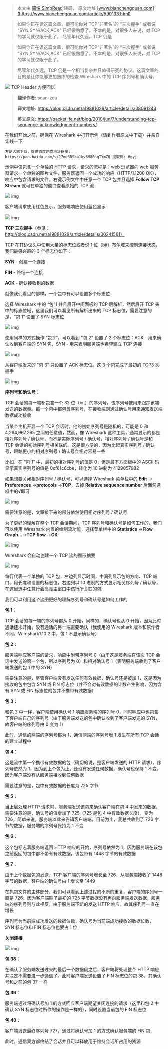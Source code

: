 > 本文由 [简悦 SimpRead](http://ksria.com/simpread/) 转码， 原文地址 [www.bianchengquan.com](https://www.bianchengquan.com/article/590133.html)

> 如果你正在读这篇文章，很可能你对 TCP“非著名”的 “三次握手” 或者说 “SYN,SYN/ACK,ACK” 已经很熟悉了。不幸的是，对很多人来说，对 TCP 的学习就仅限于此了。 尽管年代久远，TCP 仍是

> 如果你正在读这篇文章，很可能你对 TCP“非著名”的 “三次握手” 或者说 “SYN,SYN/ACK,ACK” 已经很熟悉了。不幸的是，对很多人来说，对 TCP 的学习就仅限于此了。
> 
> 尽管年代久远，TCP 仍是一个相当复杂并且值得研究的协议。这篇文章的目的是让你能够更加熟练的检查 Wireshark 中的 TCP 序列号和确认号。

![](https://cdn.bianchengquan.com/85422afb467e9456013a2a51d4dff702/blog/60090be32f989.png) TCP Header 方便回忆

> **翻译作者:** sean-zou
> 
> **译文地址:** https://blog.csdn.net/a19881029/article/details/38091243
> 
> **英文原文:** https://packetlife.net/blog/2010/jun/7/understanding-tcp-sequence-acknowledgment-numbers/

在我们开始之前，确保在 Wireshark 中打开示例（请到作者原文中下载）并亲自实践一下

```
方便大家下载，提供百度网盘地址链接: https://pan.baidu.com/s/17me3DSka1kv6M8BhqTYmZQ 提取码: 6gyj
```

示例中仅包含一个单独的 HTTP 请求，请求的流程是：web 浏览器向 web 服务器请求一个单独的图片文件，服务器返回一个成功的响应（HTTP/1.1200 OK），响应中包含请求的文件。右键示例文件中任意一个 TCP 包并且选择 **Follow TCP Stream** 就可在单独的窗口查看原始的 TCP 流

![](https://cdn.bianchengquan.com/85422afb467e9456013a2a51d4dff702/blog/60090be305922.png) img

客户端请求使用红色显示，服务端响应使用蓝色显示

![](https://cdn.bianchengquan.com/85422afb467e9456013a2a51d4dff702/blog/60090be2b2736.png) img

**TCP 三次握手**（参见：http://blog.csdn.net/a19881029/article/details/30241561）

TCP 在其协议头中使用大量的标志位或者说 1 位（bit）布尔域来控制连接状态，我们最感兴趣的 3 个标志位如下：

**SYN** - 创建一个连接

**FIN** - 终结一个连接

**ACK** - 确认接收到的数据

就像我们看见的那样，一个包中有可以设置多个标志位

选择 Wireshark 中的 “包”1 并且展开中间面板的 TCP 层解析，然后展开 TCP 头中的标志位域，这里我们可以看见所有解析出来的 TCP 标志位，需要注意的是，“包 1” 设置了 SYN 标志位

![](https://cdn.bianchengquan.com/85422afb467e9456013a2a51d4dff702/blog/60090be278801.png) img

使用同样的方式操作 “包 2”。可以看到 "包 2" 设置了 2 个标志位：ACK - 用来确认收到客户端的 SYN 包，SYN - 用来表明服务端也希望建立 TCP 连接

![](https://cdn.bianchengquan.com/85422afb467e9456013a2a51d4dff702/blog/60090be2637df.png) img

从客户端发来的 “包 3” 只设置了 ACK 标志位。这 3 个包完成了最初的 TCP3 次握手

![](https://cdn.bianchengquan.com/85422afb467e9456013a2a51d4dff702/blog/60090be223c98.png) img

**序列号和确认号**：

TCP 会话的每一端都包含一个 32 位（bit）的序列号，该序列号被用来跟踪该端发送的数据量。每一个包中都包含序列号，在接收端则通过确认号用来通知发送端数据成功接收

当某个主机开启一个 TCP 会话时，他的初始序列号是随机的，可能是 0 和 4,294,967,295 之间的任意值，然而，像 Wireshark 这种工具，通常显示的都是相对序列号 / 确认号，而不是实际序列号 / 确认号，相对序列号 / 确认号是和 TCP 会话的初始序列号相关联的。这是很方便的，因为比起真实序列号 / 确认号，跟踪更小的相对序列号 / 确认号会相对容易一些

比如，在 “包 1” 中，最初的相对序列号的值是 0，但是最下方面板中的 ASCII 码显示真实序列号的值是 0xf61c6cbe，转化为 10 进制为 4129057982

如果想要关闭相对序列号 / 确认号，可以选择 Wireshark 菜单栏中的 **Edit** -> **Preferences** ->**protocols** ->**TCP**，去掉 **Relative sequence number** 后面勾选框中的√即可

![](https://cdn.bianchengquan.com/85422afb467e9456013a2a51d4dff702/blog/60090be1e20c2.png) img

需要注意的是，文章接下来的部分依然使用相对序列号 / 确认号

为了更好的理解在整个 TCP 会话期间，TCP 序列号和确认号是如何工作的，我们可以使用 Wireshark 内置的绘制流功能，选择菜单栏中的 **Statistics** ->**Flow Graph...**->**TCP flow** ->**OK**

![](https://cdn.bianchengquan.com/85422afb467e9456013a2a51d4dff702/blog/60090be199659.png) img

Wireshark 会自动创建一个 TCP 流的图形摘要

![](https://cdn.bianchengquan.com/85422afb467e9456013a2a51d4dff702/blog/60090be15d4bc.png) img

每行代表一个单独的 TCP 包，左边列显示时间，中间列显示包的方向、TCP 端口、段长度和设置的标志位，右边列以 10 进制的方式显示相关序列号 / 确认号，在这里选中任意行会高亮主窗口中该行所关联的包

我们可以利用这个流图更好的理解序列号和确认号是如何工作的

**包 1**：

TCP 会话的每一端的序列号都从 0 开始，同样的，确认号也从 0 开始，因为此时通话还未开始，没有通话的另一端需要确认（我使用的 Wireshark 版本和原作者不同，Wireshark1.10.2 中，包 1 不显示确认号）

**包 2**：

服务端响应客户端的请求，响应中附带序列号 0（由于这是服务端在该次 TCP 会话中发送的第一个包，所以序列号为 0）和相对确认号 1（表明服务端收到了客户端发送的包 1 中的 SYN）

需要注意的是，尽管客户端没有发送任何有效数据，确认号还是被加 1，这是因为接收的包中包含 SYN 或 FIN 标志位（并不会对有效数据的计数产生影响，因为含有 SYN 或 FIN 标志位的包并不携带有效数据）

**包 3**：

和包 2 中一样，客户端使用确认号 1 响应服务端的序列号 0，同时响应中也包含了客户端自己的序列号（由于服务端发送的包中确认收到了客户端发送的 SYN，故客户端的序列号由 0 变为 1）

此时，通信的两端的序列号都为 1，通信两端的序列号增 1 发生在所有 TCP 会话的建立过程中

**包 4**：

这是流中第一个携带有效数据的包（确切的说，是客户端发送的 HTTP 请求），序列号依然为 1，因为到上个包为止，还没有发送任何数据，确认号也保持 1 不变，因为客户端没有从服务端接收到任何数据

需要注意的是，包中有效数据的长度为 725 字节

**包 5**：

当上层处理 HTTP 请求时，服务端发送该包来确认客户端在包 4 中发来的数据，需要注意的是，确认号的值增加了 725（725 是包 4 中有效数据长度），变为 726，简单来说，服务端以此来告知客户端端，目前为止，我总共收到了 726 字节的数据，服务端的序列号保持为 1 不变

**包 6**：

这个包标志着服务端返回 HTTP 响应的开始，序列号依然为 1，因为服务端在该包之前返回的包中都不带有有效数据，该包带有 1448 字节的有效数据

**包 7**：

由于上个数据包的发送，TCP 客户端的序列号增长至 726，从服务端接收了 1448 字节的数据，客户端的确认号由 1 增长至 1449

在抓包文件的主体部分，我们可以看到上述过程的不断的重复，客户端的序列号一直是 726，因为客户端除了最初的 725 字节数据没有再向服务端发送数据，服务端的序列号则与此相反，由于服务端不断的发送 HTTP 响应，故其序列号一直在增长

序列号为当前端成功发送的数据位数，确认号为当前端成功接收的数据位数，SYN 标志位和 FIN 标志位也要占 1 位

**关闭连接**

![](https://cdn.bianchengquan.com/85422afb467e9456013a2a51d4dff702/blog/60090be125b58.png) img

**包 38**：

在确认了服务端发送过来的最后一个数据段之后，客户端将处理整个 HTTP 响应并决定不需要进一步通信了。此时客户端发送设置了 FIN 标志位的包 38，其确认号和之前的包 37 一样

**包 39**：

服务端通过将确认号加 1 的方式回应客户端期望关闭连接的请求（这里和包 2 中确认 SYN 标志位时所作的操作是一样的），同时设置当前包的 FIN 标志位

**包 40**：

客户端发送最终序列号 727，通过将确认号加 1 的方式确认服务端的 FIN 包

此时，通信双方都终结了会话并且可以释放用于维持会话所占用的资源